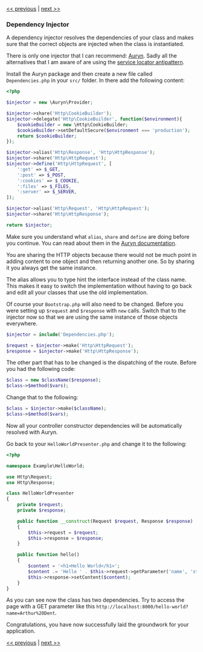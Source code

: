 [<< previous](7-inversion-of-control.md) | [next >>](9-templating.md)

### Dependency Injector

A dependency injector resolves the dependencies of your class and makes sure that the correct objects are injected when the class is instantiated.

There is only one injector that I can recommend: [Auryn](https://github.com/rdlowrey/Auryn). Sadly all the alternatives that I am aware of are using the [service locator antipattern](http://blog.ploeh.dk/2010/02/03/ServiceLocatorisanAnti-Pattern/).

Install the Auryn package and then create a new file called `Dependencies.php` in your `src/` folder. In there add the following content:

```php
<?php

$injector = new \Auryn\Provider;

$injector->share('Http\CookieBuilder');
$injector->delegate('Http\CookieBuilder', function($environment){
    $cookieBuilder = new \Http\CookieBuilder;
    $cookieBuilder->setDefaultSecure($environment === 'production');
    return $cookieBuilder;
});

$injector->alias('Http\Response', 'Http\HttpResponse');
$injector->share('Http\HttpRequest');
$injector->define('Http\HttpRequest', [
    ':get' => $_GET,
    ':post' => $_POST,
    ':cookies' => $_COOKIE,
    ':files' => $_FILES,
    ':server' => $_SERVER,
]);

$injector->alias('Http\Request', 'Http\HttpRequest');
$injector->share('Http\HttpResponse');

return $injector;
```

Make sure you understand what `alias`, `share` and `define` are doing before you continue. You can read about them in the [Auryn documentation](https://github.com/rdlowrey/Auryn).

You are sharing the HTTP objects because there would not be much point in adding content to one object and then returning another one. So by sharing it you always get the same instance.

The alias allows you to type hint the interface instead of the class name. This makes it easy to switch the implementation without having to go back and edit all your classes that use the old implementation.

Of course your `Bootstrap.php` will also need to be changed. Before you were setting up `$request` and `$response` with `new` calls. Switch that to the injector now so that we are using the same instance of those objects everywhere.

```php
$injector = include('Dependencies.php');

$request = $injector->make('Http\HttpRequest');
$response = $injector->make('Http\HttpResponse');
```

The other part that has to be changed is the dispatching of the route. Before you had the following code:

```php
$class = new $className($response);
$class->$method($vars);
```

Change that to the following:

```php
$class = $injector->make($className);
$class->$method($vars);
```

Now all your controller constructor dependencies will be automatically resolved with Auryn.

Go back to your `HelloWorldPresenter.php` and change it to the following:

```php
<?php

namespace Example\HelloWorld;

use Http\Request;
use Http\Response;

class HelloWorldPresenter
{
    private $request;
    private $response;

    public function __construct(Request $request, Response $response)
    {
        $this->request = $request;
        $this->response = $response;
    }

    public function hello()
    {
        $content = '<h1>Hello World</h1>';
        $content .= 'Hello ' . $this->request->getParameter('name', 'stranger');
        $this->response->setContent($content);
    }
}
```

As you can see now the class has two dependencies. Try to access the page with a GET parameter like this `http://localhost:8000/hello-world?name=Arthur%20Dent`.

Congratulations, you have now successfully laid the groundwork for your application. 

[<< previous](7-inversion-of-control.md) | [next >>](9-templating.md)